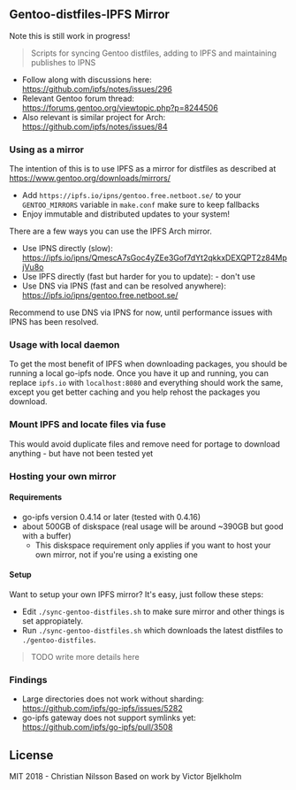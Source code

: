 ## Gentoo-distfiles-IPFS Mirror
Note this is still work in progress!
> Scripts for syncing Gentoo distfiles, adding to IPFS and maintaining publishes to IPNS

- Follow along with discussions here: https://github.com/ipfs/notes/issues/296
- Relevant Gentoo forum thread: https://forums.gentoo.org/viewtopic.php?p=8244506
- Also relevant is similar project for Arch: https://github.com/ipfs/notes/issues/84

### Using as a mirror

The intention of this is to use IPFS as a mirror for distfiles as described at https://www.gentoo.org/downloads/mirrors/

- Add `https://ipfs.io/ipns/gentoo.free.netboot.se/` to your `GENTOO_MIRRORS` variable in `make.conf` make sure to keep fallbacks
- Enjoy immutable and distributed updates to your system!

There are a few ways you can use the IPFS Arch mirror.

- Use IPNS directly (slow): https://ipfs.io/ipns/QmescA7sGoc4yZEe3Gof7dYt2qkkxDEXQPT2z84MpjVu8o
- Use IPFS directly (fast but harder for you to update): - don't use
- Use DNS via IPNS (fast and can be resolved anywhere): https://ipfs.io/ipns/gentoo.free.netboot.se/

Recommend to use DNS via IPNS for now, until performance issues with IPNS has been resolved.

### Usage with local daemon

To get the most benefit of IPFS when downloading packages, you should be running
a local go-ipfs node. Once you have it up and running, you can replace `ipfs.io`
with `localhost:8080` and everything should work the same, except you get better
caching and you help rehost the packages you download.

### Mount IPFS and locate files via fuse

This would avoid duplicate files and remove need for portage to download anything - but have not been tested yet

### Hosting your own mirror

#### Requirements

- go-ipfs version 0.4.14 or later (tested with 0.4.16)
- about 500GB of diskspace (real usage will be around ~390GB but good with a buffer)
  - This diskspace requirement only applies if you want to host your own mirror, not if you're using a existing one

#### Setup

Want to setup your own IPFS mirror? It's easy, just follow these steps:

- Edit `./sync-gentoo-distfiles.sh` to make sure mirror and other things is set appropiately.
- Run `./sync-gentoo-distfiles.sh` which downloads the latest distfiles
  to `./gentoo-distfiles`.

> TODO write more details here

### Findings

- Large directories does not work without sharding: https://github.com/ipfs/go-ipfs/issues/5282
- go-ipfs gateway does not support symlinks yet: https://github.com/ipfs/go-ipfs/pull/3508

## License

MIT 2018 - Christian Nilsson
Based on work by Victor Bjelkholm
